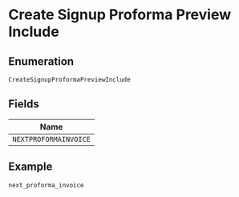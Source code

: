 
# Create Signup Proforma Preview Include

## Enumeration

`CreateSignupProformaPreviewInclude`

## Fields

| Name |
|  --- |
| `NEXTPROFORMAINVOICE` |

## Example

```
next_proforma_invoice
```

